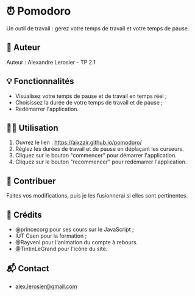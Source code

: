 # ⏰ Pomodoro

Un outil de travail : gérez votre temps de travail et votre temps de pause.

## 👤 Auteur

Auteur : Alexandre Lerosier - TP 2.1

## 💡 Fonctionnalités

* Visualisez votre temps de pause et de travail en temps réel ;
* Choisissez la durée de votre temps de travail et de pause ;
* Redémarrer l'application.

## 👨‍💻 Utilisation

1. Ouvrez le lien : https://aixzair.github.io/pomodoro/
2. Réglez les durées de travail et de pause en déplaçant les curseurs.
3. Cliquez sur le bouton "commencer" pour démarrer l'application.
4. Cliquez sur le bouton "recommencer" pour redémarrer l'application.

## 📝 Contribuer

Faites vos modifications, puis je les fusionnerai si elles sont pertinentes.

## 🙏 Crédits

* @princecorg pour ses cours sur le JavaScript ;
* IUT Caen pour la formation ;
* @Rayveni pour l'animation du compte à rebours.
* @TintinLeGrand pour l'icône du site.

## 📬 Contact

* alex.lerosier@gmail.com
